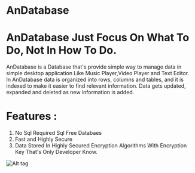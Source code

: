 # AnDatabase
# AnDatabase Just Focus On What To Do, Not In How To Do.

AnDatabase is a Database that's provide simple way to manage data in simple desktop application Like Music Player,Video Player and Text Editor.
In AnDatabase data is organized into rows, columns and tables, and it is indexed to make it easier to find relevant information. Data gets updated, expanded and deleted as new information is added.

# Features : 
 1. No Sql Required Sql Free Databaes
 2. Fast and Highly Secure 
 3. Data Stored In Highly Secured Encryption Algorithms With Encryption Key That's Only Developer Know.

![Alt tag](https://github.com/Anikesh1999/AnDatabase/blob/master/images/AnonDatabase.png)
